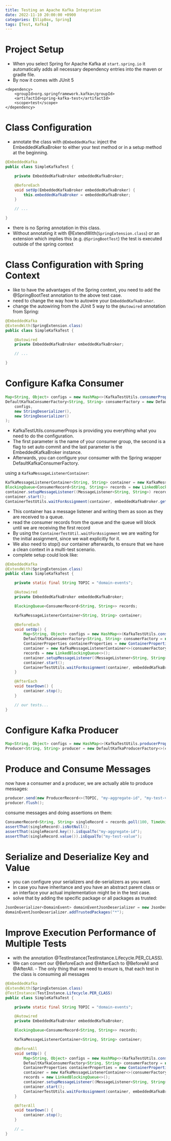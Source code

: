 ```yaml
---
title: Testing an Apache Kafka Integration
date: 2022-11-10 20:00:00 +0900
categories: [SlipBox, Spring]
tags: [Test, Kafka]
---
```

# Project Setup
- When you select Spring for Apache Kafka at `start.spring.io` it automatically adds all necessary dependency entries into the maven or gradle file. 
- By now it comes with JUnit 5

```
<dependency>
    <groupId>org.springframework.kafka</groupId>
    <artifactId>spring-kafka-test</artifactId>
    <scope>test</scope>
</dependency>
```

# Class Configuration
- annotate the class with `@EmbeddedKafka`: inject the EmbeddedKafkaBroker to either your test method or in a setup method at the beginning.

```java
@EmbeddedKafka
public class SimpleKafkaTest {

    private EmbeddedKafkaBroker embeddedKafkaBroker;

    @BeforeEach
    void setUp(EmbeddedKafkaBroker embeddedKafkaBroker) {
        this.embeddedKafkaBroker = embeddedKafkaBroker;
    }

    // ...

}
```
- there is no Spring annotation in this class.
- Without annotating it with @ExtendWith(`SpringExtension.class`) or an extension which implies this (e.g. `@SpringBootTest`) the test is executed outside of the spring context

# Class Configuration with Spring Context
-  like to have the advantages of the Spring context, you need to add the @SpringBootTest annotation to the above test case.
- need to change the way how to autowire your `EmbeddedKafkaBroker`. 
- change the autowiring from the JUnit 5 way to the `@Autowired` annotation from Spring:

```java
@EmbeddedKafka
@ExtendWith(SpringExtension.class)
public class SimpleKafkaTest {

    @Autowired
    private EmbeddedKafkaBroker embeddedKafkaBroker;

    // ...

}
```

# Configure Kafka Consumer

```java
Map<String, Object> configs = new HashMap<>(KafkaTestUtils.consumerProps("consumer", "false", embeddedKafkaBroker));
DefaultKafkaConsumerFactory<String, String> consumerFactory = new DefaultKafkaConsumerFactory<>(
    configs, 
    new StringDeserializer(), 
    new StringDeserializer()
);
```

- KafkaTestUtils.consumerProps is providing you everything what you need to do the configuration. 
- The first parameter is the name of your consumer group, the second is a flag to set auto commit and the last parameter is the EmbeddedKafkaBroker instance.
- Afterwards, you can configure your consumer with the Spring wrapper DefaultKafkaConsumerFactory.

using a `KafkaMessageListenerContainer`:

```java
KafkaMessageListenerContainer<String, String> container = new KafkaMessageListenerContainer<>(consumerFactory, containerProperties);
BlockingQueue<ConsumerRecord<String, String>> records = new LinkedBlockingQueue<>();
container.setupMessageListener((MessageListener<String, String>) records::add);
container.start();
ContainerTestUtils.waitForAssignment(container, embeddedKafkaBroker.getPartitionsPerTopic());
```

- This container has a message listener and writing them as soon as they are received to a queue. 
- read the consumer records from the queue and the queue will block until we are receiving the first record
- By using the `ContainerTestUtil.waitForAssignment` we are waiting for the initial assignment, since we wait explicitly for it.
- We also need to stop() our container afterwards, to ensure that we have a clean context in a multi-test scenario. 
- complete setup could look like:


```java
@EmbeddedKafka
@ExtendWith(SpringExtension.class)
public class SimpleKafkaTest {

    private static final String TOPIC = "domain-events";

    @Autowired
    private EmbeddedKafkaBroker embeddedKafkaBroker;

    BlockingQueue<ConsumerRecord<String, String>> records;

    KafkaMessageListenerContainer<String, String> container;

    @BeforeEach
    void setUp() {
        Map<String, Object> configs = new HashMap<>(KafkaTestUtils.consumerProps("consumer", "false", embeddedKafkaBroker));
        DefaultKafkaConsumerFactory<String, String> consumerFactory = new DefaultKafkaConsumerFactory<>(configs, new StringDeserializer(), new StringDeserializer());
        ContainerProperties containerProperties = new ContainerProperties(TOPIC);
        container = new KafkaMessageListenerContainer<>(consumerFactory, containerProperties);
        records = new LinkedBlockingQueue<>();
        container.setupMessageListener((MessageListener<String, String>) records::add);
        container.start();
        ContainerTestUtils.waitForAssignment(container, embeddedKafkaBroker.getPartitionsPerTopic());
    }

    @AfterEach
    void tearDown() {
        container.stop();
    }

    // our tests...
}
```

# Configure Kafka Producer

```java
Map<String, Object> configs = new HashMap<>(KafkaTestUtils.producerProps(embeddedKafkaBroker));
Producer<String, String> producer = new DefaultKafkaProducerFactory<>(configs, new StringSerializer(), new StringSerializer()).createProducer();
```

# Produce and Consume Messages

now have a consumer and a producer, we are actually able to produce messages:

```java
producer.send(new ProducerRecord<>(TOPIC, "my-aggregate-id", "my-test-value"));
producer.flush();
```

consume messages and doing assertions on them:
```java
ConsumerRecord<String, String> singleRecord = records.poll(100, TimeUnit.MILLISECONDS);
assertThat(singleRecord).isNotNull();
assertThat(singleRecord.key()).isEqualTo("my-aggregate-id");
assertThat(singleRecord.value()).isEqualTo("my-test-value");
```

# Serialize and Deserialize Key and Value

- you can configure your serializers and de-serializers as you want. 
- In case you have inheritance and you have an abstract parent class or an interface your actual implementation might be in the test case.
- solve that by adding the specific package or all packages as trusted:

```java
JsonDeserializer<DomainEvent> domainEventJsonDeserializer = new JsonDeserializer<>(DomainEvent.class);
domainEventJsonDeserializer.addTrustedPackages("*");
```

# Improve Execution Performance of Multiple Tests

- with the annotation @TestInstance(TestInstance.Lifecycle.PER_CLASS). 
- We can convert our @BeforeEach and @AfterEach to @BeforeAll and @AfterAll. - The only thing that we need to ensure is, that each test in the class is consuming all messages

```java
@EmbeddedKafka
@ExtendWith(SpringExtension.class)
@TestInstance(TestInstance.Lifecycle.PER_CLASS)
public class SimpleKafkaTest {

    private static final String TOPIC = "domain-events";

    @Autowired
    private EmbeddedKafkaBroker embeddedKafkaBroker;

    BlockingQueue<ConsumerRecord<String, String>> records;

    KafkaMessageListenerContainer<String, String> container;

    @BeforeAll
    void setUp() {
        Map<String, Object> configs = new HashMap<>(KafkaTestUtils.consumerProps("consumer", "false", embeddedKafkaBroker));
        DefaultKafkaConsumerFactory<String, String> consumerFactory = new DefaultKafkaConsumerFactory<>(configs, new StringDeserializer(), new StringDeserializer());
        ContainerProperties containerProperties = new ContainerProperties(TOPIC);
        container = new KafkaMessageListenerContainer<>(consumerFactory, containerProperties);
        records = new LinkedBlockingQueue<>();
        container.setupMessageListener((MessageListener<String, String>) records::add);
        container.start();
        ContainerTestUtils.waitForAssignment(container, embeddedKafkaBroker.getPartitionsPerTopic());
    }

    @AfterAll
    void tearDown() {
        container.stop();
    }

    // …
}
```

